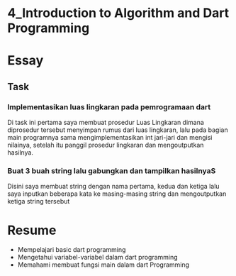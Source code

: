 # 4_Introduction to Algorithm and Dart Programming

# Essay

## Task

### Implementasikan luas lingkaran pada pemrogramaan dart
Di task ini pertama saya membuat prosedur Luas Lingkaran dimana diprosedur tersebut menyimpan rumus dari luas lingkaran, lalu pada bagian main programnya sama mengimplementasikan int jari-jari dan mengisi nilainya, setelah itu panggil prosedur lingkaran dan mengoutputkan hasilnya.

### Buat 3 buah string lalu gabungkan dan tampilkan hasilnyaS
Disini saya membuat string dengan nama pertama, kedua dan ketiga lalu saya inputkan beberapa kata ke masing-masing string dan mengoutputkan ketiga string tersebut

# Resume
- Mempelajari basic dart programming
- Mengetahui variabel-variabel dalam dart programming
- Memahami membuat fungsi main dalam dart Programming
